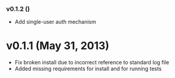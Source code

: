 ### v0.1.2 ()

 * Add single-user auth mechanism

v0.1.1 (May 31, 2013)
=====================

 * Fix broken install due to incorrect reference to standard log file
 * Added missing requirements for install and for running tests

